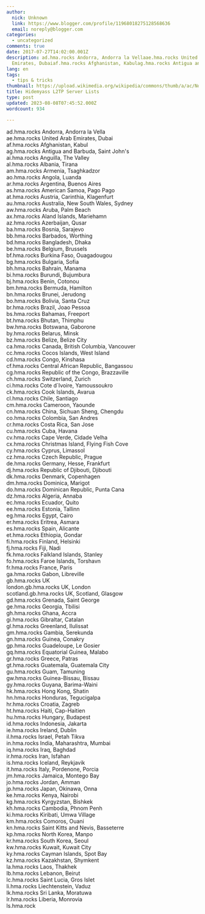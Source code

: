 ```yaml
---
author:
  nick: Unknown
  link: https://www.blogger.com/profile/11968018275128568636
  email: noreply@blogger.com
categories:
  - uncategorized
comments: true
date: 2017-07-27T14:02:00.001Z
description: ad.hma.rocks Andorra, Andorra la Vellaae.hma.rocks United Arab
  Emirates, Dubaiaf.hma.rocks Afghanistan, Kabulag.hma.rocks Antigua and
lang: en
tags:
  - tips & tricks
thumbnail: https://upload.wikimedia.org/wikipedia/commons/thumb/a/ac/No_image_available.svg/2048px-No_image_available.svg.png
title: Hidemyass L2TP Server Lists
type: post
updated: 2023-08-08T07:45:52.000Z
wordcount: 934

---
```


ad.hma.rocks Andorra, Andorra la Vella  
ae.hma.rocks United Arab Emirates, Dubai  
af.hma.rocks Afghanistan, Kabul  
ag.hma.rocks Antigua and Barbuda, Saint John's  
ai.hma.rocks Anguilla, The Valley  
al.hma.rocks Albania, Tirana  
am.hma.rocks Armenia, Tsaghkadzor  
ao.hma.rocks Angola, Luanda  
ar.hma.rocks Argentina, Buenos Aires  
as.hma.rocks American Samoa, Pago Pago  
at.hma.rocks Austria, Carinthia, Klagenfurt  
au.hma.rocks Australia, New South Wales, Sydney  
aw.hma.rocks Aruba, Palm Beach  
ax.hma.rocks Aland Islands, Mariehamn  
az.hma.rocks Azerbaijan, Qusar  
ba.hma.rocks Bosnia, Sarajevo  
bb.hma.rocks Barbados, Worthing  
bd.hma.rocks Bangladesh, Dhaka  
be.hma.rocks Belgium, Brussels  
bf.hma.rocks Burkina Faso, Ouagadougou  
bg.hma.rocks Bulgaria, Sofia  
bh.hma.rocks Bahrain, Manama  
bi.hma.rocks Burundi, Bujumbura  
bj.hma.rocks Benin, Cotonou  
bm.hma.rocks Bermuda, Hamilton  
bn.hma.rocks Brunei, Jerudong  
bo.hma.rocks Bolivia, Santa Cruz  
br.hma.rocks Brazil, Joao Pessoa  
bs.hma.rocks Bahamas, Freeport  
bt.hma.rocks Bhutan, Thimphu  
bw.hma.rocks Botswana, Gaborone  
by.hma.rocks Belarus, Minsk  
bz.hma.rocks Belize, Belize City  
ca.hma.rocks Canada, British Columbia, Vancouver  
cc.hma.rocks Cocos Islands, West Island  
cd.hma.rocks Congo, Kinshasa  
cf.hma.rocks Central African Republic, Bangassou  
cg.hma.rocks Republic of the Congo, Brazzaville  
ch.hma.rocks Switzerland, Zurich  
ci.hma.rocks Cote d\`Ivoire, Yamoussoukro  
ck.hma.rocks Cook Islands, Avarua  
cl.hma.rocks Chile, Santiago  
cm.hma.rocks Cameroon, Yaounde  
cn.hma.rocks China, Sichuan Sheng, Chengdu  
co.hma.rocks Colombia, San Andres  
cr.hma.rocks Costa Rica, San Jose  
cu.hma.rocks Cuba, Havana  
cv.hma.rocks Cape Verde, Cidade Velha  
cx.hma.rocks Christmas Island, Flying Fish Cove  
cy.hma.rocks Cyprus, Limassol  
cz.hma.rocks Czech Republic, Prague  
de.hma.rocks Germany, Hesse, Frankfurt  
dj.hma.rocks Republic of Djibouti, Djibouti  
dk.hma.rocks Denmark, Copenhagen  
dm.hma.rocks Dominica, Marigot  
do.hma.rocks Dominican Republic, Punta Cana  
dz.hma.rocks Algeria, Annaba  
ec.hma.rocks Ecuador, Quito  
ee.hma.rocks Estonia, Tallinn  
eg.hma.rocks Egypt, Cairo  
er.hma.rocks Eritrea, Asmara  
es.hma.rocks Spain, Alicante  
et.hma.rocks Ethiopia, Gondar  
fi.hma.rocks Finland, Helsinki  
fj.hma.rocks Fiji, Nadi  
fk.hma.rocks Falkland Islands, Stanley  
fo.hma.rocks Faroe Islands, Torshavn  
fr.hma.rocks France, Paris  
ga.hma.rocks Gabon, Libreville  
gb.hma.rocks UK  
london.gb.hma.rocks UK, London  
scotland.gb.hma.rocks UK, Scotland, Glasgow  
gd.hma.rocks Grenada, Saint George  
ge.hma.rocks Georgia, Tbilisi  
gh.hma.rocks Ghana, Accra  
gi.hma.rocks Gibraltar, Catalan  
gl.hma.rocks Greenland, Ilulissat  
gm.hma.rocks Gambia, Serekunda  
gn.hma.rocks Guinea, Conakry  
gp.hma.rocks Guadeloupe, Le Gosier  
gq.hma.rocks Equatorial Guinea, Malabo  
gr.hma.rocks Greece, Patras  
gt.hma.rocks Guatemala, Guatemala City  
gu.hma.rocks Guam, Tamuning  
gw.hma.rocks Guinea-Bissau, Bissau  
gy.hma.rocks Guyana, Barima-Waini  
hk.hma.rocks Hong Kong, Shatin  
hn.hma.rocks Honduras, Tegucigalpa  
hr.hma.rocks Croatia, Zagreb  
ht.hma.rocks Haiti, Cap-Haitien  
hu.hma.rocks Hungary, Budapest  
id.hma.rocks Indonesia, Jakarta  
ie.hma.rocks Ireland, Dublin  
il.hma.rocks Israel, Petah Tikva  
in.hma.rocks India, Maharashtra, Mumbai  
iq.hma.rocks Iraq, Baghdad  
ir.hma.rocks Iran, Isfahan  
is.hma.rocks Iceland, Reykjavik  
it.hma.rocks Italy, Pordenone, Porcia  
jm.hma.rocks Jamaica, Montego Bay  
jo.hma.rocks Jordan, Amman  
jp.hma.rocks Japan, Okinawa, Onna  
ke.hma.rocks Kenya, Nairobi  
kg.hma.rocks Kyrgyzstan, Bishkek  
kh.hma.rocks Cambodia, Phnom Penh  
ki.hma.rocks Kiribati, Umwa Village  
km.hma.rocks Comoros, Ouani  
kn.hma.rocks Saint Kitts and Nevis, Basseterre  
kp.hma.rocks North Korea, Manpo  
kr.hma.rocks South Korea, Seoul  
kw.hma.rocks Kuwait, Kuwait City  
ky.hma.rocks Cayman Islands, Spot Bay  
kz.hma.rocks Kazakhstan, Shymkent  
la.hma.rocks Laos, Thakhek  
lb.hma.rocks Lebanon, Beirut  
lc.hma.rocks Saint Lucia, Gros Islet  
li.hma.rocks Liechtenstein, Vaduz  
lk.hma.rocks Sri Lanka, Moratuwa  
lr.hma.rocks Liberia, Monrovia  
ls.hma.rock